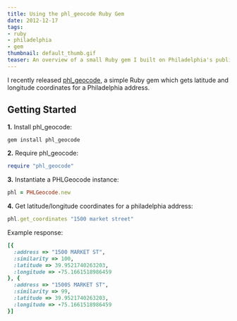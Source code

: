 ```yaml
---
title: Using the phl_geocode Ruby Gem
date: 2012-12-17
tags:
- ruby
- philadelphia
- gem
thumbnail: default_thumb.gif
teaser: An overview of a small Ruby gem I built on Philadelphia's public geodata.
---
```


I recently released <a href="http://github.com/mdb/phl_geocode.rb">phl_geocode</a>, a simple Ruby gem which gets latitude and longitude coordinates for a Philadelphia address.

## Getting Started

<b>1.</b> Install phl_geocode:

```bash
gem install phl_geocode
```

<b>2.</b> Require phl_geocode:

```ruby
require "phl_geocode"
```
<b>3.</b> Instantiate a PHLGeocode instance:

```ruby
phl = PHLGeocode.new
```

<b>4.</b> Get latitude/longitude coordinates for a philadelphia address:

```ruby
phl.get_coordinates "1500 market street"
```

Example response:

```ruby
[{
  :address => "1500 MARKET ST",
  :similarity => 100,
  :latitude => 39.9521740263203,
  :longitude => -75.1661518986459
}, {
  :address => "1500S MARKET ST",
  :similarity => 99,
  :latitude => 39.9521740263203,
  :longitude => -75.1661518986459
}]
```
